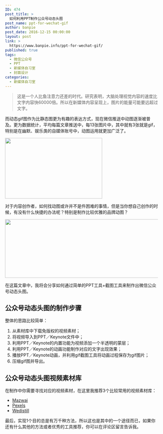 ```yaml
---
ID: 474
post_title: >
  如何利用PPT制作公众号动态头图
post_name: ppt-for-wechat-gif
author: banpie
post_date: 2016-12-15 00:00:00
layout: post
link: >
  https://www.banpie.info/ppt-for-wechat-gif/
published: true
tags:
  - 微信公众号
  - PPT
  - 新媒体自习室
  - 封面设计
categories:
  - 新媒体自习室
---
```

> 这是一个人比鱼注意力还差的时代。研究表明，大脑处理视觉内容的速度比文字内容快60000倍。所以在新媒体内容呈现上，图片的能量可能要远超过文字。

而动态gif图作为比静态图更为有趣的表达方式，现在微信推送中动图逐渐被普及。更为数据统计，平均每篇文章推送中，每13张图片中，其中就有3张就是gif，特别是在幽默、娱乐类的自媒体账号中，动图运用就更加广泛了。

<img class="alignnone size-full wp-image-2108" src="http://www.banpie.info/wp-content/uploads/2019/03/114008r2x132fxyym1c33y.gif" width="320" height="200" alt="" />

对于内容创作者，如何找动图或许并不是件困难的事情，但是当你想自己创作的时候，有没有什么快捷的办法呢？特别是制作比较优雅的品牌动图？

<img class="alignnone size-full wp-image-2109" src="http://www.banpie.info/wp-content/uploads/2019/03/wechatgif.gif" width="700" height="193" alt="" />

在这篇文章中，我将会分享如何通过简单的PPT工具+截图工具来制作出微信公众号动态头图。

## 公众号动态头图的制作步骤

整体的思路比较简单：

1.  从素材库中下载免版权的视频素材；
2.  将视频导入到PPT／Keynote文件中；
3.  利用PPT／Keynote的内置功能为视频添加一个半透明的蒙层；
4.  利用PPT／Keynote的动画功能制作对应的文字出现效果；
5.  播放PPT／Keynote动画，并利用gif截图工具将动画过程保存为gif图片；
6.  压缩gif图并导出。

## 公众号动态头图视频素材库

在制作中你需要寻找对应的视频素材，在这里我推荐3个比较常用的视频素材库：

*   [Mazwai][1]
*   [Pexels][2]
*   [Wedistill][3]

最后，实现1个目的总是有万千种方法，所以这也是其中的一个途径而已，如果你还有什么其他的方法或者优秀的工具推荐，你可以在评论区留言告诉我。

 [1]: http://mazwai.com/#/videos
 [2]: http://videos.pexels.com/
 [3]: http://wedistill.io/